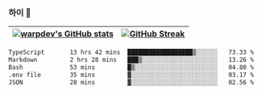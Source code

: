 
### 하이 👋
[![warpdev's GitHub stats](https://github-readme-stats.vercel.app/api?username=warpdev&show_icons=true&theme=vue-dark)](#) |[![GitHub Streak](https://github-readme-streak-stats.herokuapp.com/?user=warpdev&theme=dark)](#)
--- | --- |
<!--START_SECTION:waka-->

```txt
TypeScript       13 hrs 42 mins  ██████████████████▒░░░░░░   73.33 %
Markdown         2 hrs 28 mins   ███▒░░░░░░░░░░░░░░░░░░░░░   13.26 %
Bash             53 mins         █▒░░░░░░░░░░░░░░░░░░░░░░░   04.80 %
.env file        35 mins         ▓░░░░░░░░░░░░░░░░░░░░░░░░   03.17 %
JSON             28 mins         ▓░░░░░░░░░░░░░░░░░░░░░░░░   02.56 %
```

<!--END_SECTION:waka-->

<!--
**warpdev/warpdev** is a ✨ _special_ ✨ repository because its `README.md` (this file) appears on your GitHub profile.

Here are some ideas to get you started:

- 🔭 I’m currently working on ...
- 🌱 I’m currently learning ...
- 👯 I’m looking to collaborate on ...
- 🤔 I’m looking for help with ...
- 💬 Ask me about ...
- 📫 How to reach me: ...
- 😄 Pronouns: ...
- ⚡ Fun fact: ...
-->
